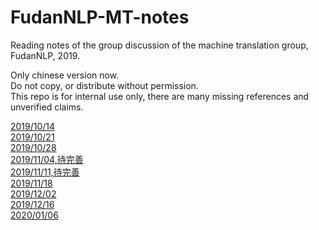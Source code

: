 # FudanNLP-MT-notes
Reading notes of the group discussion of the machine translation group, FudanNLP, 2019.

Only chinese version now.  
Do not copy, or distribute without permission.   
This repo is for internal use only, there are many missing references and unverified claims.  

[2019/10/14](https://hackmd.io/@IlMAi12lT42ESFI1KhOT8g/rkMAcRltB)  
[2019/10/21](https://hackmd.io/@IlMAi12lT42ESFI1KhOT8g/B1lNhfJwtS)  
[2019/10/28](https://hackmd.io/@IlMAi12lT42ESFI1KhOT8g/S1fEww2Yr)  
[2019/11/04,待完善](https://hackmd.io/@IlMAi12lT42ESFI1KhOT8g/Sy0VE8Q9H)  
[2019/11/11,待完善](https://hackmd.io/@IlMAi12lT42ESFI1KhOT8g/HykvcHBiS)  
[2019/11/18](https://hackmd.io/@IlMAi12lT42ESFI1KhOT8g/Sk_AGXk3r)  
[2019/12/02](https://hackmd.io/@IlMAi12lT42ESFI1KhOT8g/BJ6TE_b6B)  
[2019/12/16](https://hackmd.io/@IlMAi12lT42ESFI1KhOT8g/H1LE9fA6H)  
[2020/01/06](https://hackmd.io/@IlMAi12lT42ESFI1KhOT8g/Sy9K4qJgL)   


